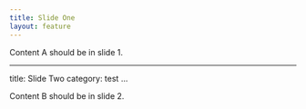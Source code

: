 ```yaml
---
title: Slide One
layout: feature
---
```


Content A should be in slide 1.

---

title: Slide Two
category: test
...

Content B should be in slide 2.
